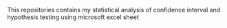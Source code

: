 This repositories contains my statistical analysis of confidence interval and hypothesis testing using microsoft excel sheet
